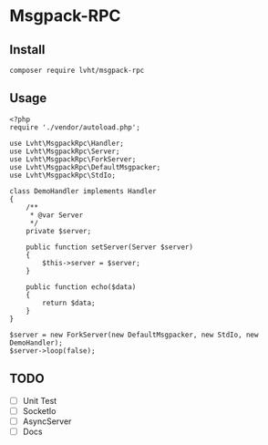 # Msgpack-RPC

## Install
	composer require lvht/msgpack-rpc

## Usage

```
<?php
require './vendor/autoload.php';

use Lvht\MsgpackRpc\Handler;
use Lvht\MsgpackRpc\Server;
use Lvht\MsgpackRpc\ForkServer;
use Lvht\MsgpackRpc\DefaultMsgpacker;
use Lvht\MsgpackRpc\StdIo;

class DemoHandler implements Handler
{
    /**
     * @var Server
     */
    private $server;

    public function setServer(Server $server)
    {
        $this->server = $server;
    }

    public function echo($data)
    {
        return $data;
    }
}

$server = new ForkServer(new DefaultMsgpacker, new StdIo, new DemoHandler);
$server->loop(false);
```

## TODO
- [ ] Unit Test
- [ ] SocketIo
- [ ] AsyncServer
- [ ] Docs
